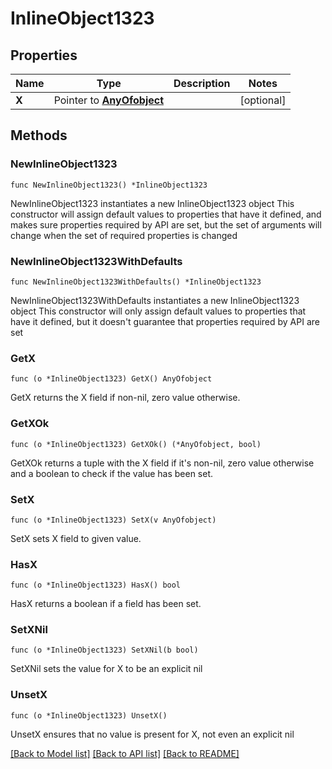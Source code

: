 # InlineObject1323

## Properties

Name | Type | Description | Notes
------------ | ------------- | ------------- | -------------
**X** | Pointer to [**AnyOfobject**](anyOf&lt;object&gt;.md) |  | [optional] 

## Methods

### NewInlineObject1323

`func NewInlineObject1323() *InlineObject1323`

NewInlineObject1323 instantiates a new InlineObject1323 object
This constructor will assign default values to properties that have it defined,
and makes sure properties required by API are set, but the set of arguments
will change when the set of required properties is changed

### NewInlineObject1323WithDefaults

`func NewInlineObject1323WithDefaults() *InlineObject1323`

NewInlineObject1323WithDefaults instantiates a new InlineObject1323 object
This constructor will only assign default values to properties that have it defined,
but it doesn't guarantee that properties required by API are set

### GetX

`func (o *InlineObject1323) GetX() AnyOfobject`

GetX returns the X field if non-nil, zero value otherwise.

### GetXOk

`func (o *InlineObject1323) GetXOk() (*AnyOfobject, bool)`

GetXOk returns a tuple with the X field if it's non-nil, zero value otherwise
and a boolean to check if the value has been set.

### SetX

`func (o *InlineObject1323) SetX(v AnyOfobject)`

SetX sets X field to given value.

### HasX

`func (o *InlineObject1323) HasX() bool`

HasX returns a boolean if a field has been set.

### SetXNil

`func (o *InlineObject1323) SetXNil(b bool)`

 SetXNil sets the value for X to be an explicit nil

### UnsetX
`func (o *InlineObject1323) UnsetX()`

UnsetX ensures that no value is present for X, not even an explicit nil

[[Back to Model list]](../README.md#documentation-for-models) [[Back to API list]](../README.md#documentation-for-api-endpoints) [[Back to README]](../README.md)



